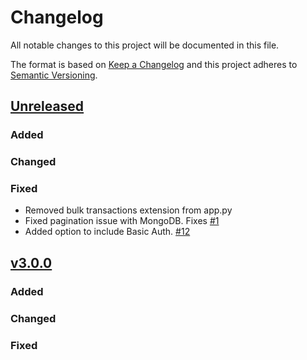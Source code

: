 # Changelog

All notable changes to this project will be documented in this file.

The format is based on [Keep a Changelog](http://keepachangelog.com/en/1.0.0/)
and this project adheres to [Semantic Versioning](http://semver.org/spec/v2.0.0/).


## [Unreleased]

### Added

### Changed

### Fixed

- Removed bulk transactions extension from app.py
- Fixed pagination issue with MongoDB. Fixes [#1](https://github.com/Healy-Hyperspatial/stac-fastapi-mongo/issues/1)
- Added option to include Basic Auth. [#12](https://github.com/Healy-Hyperspatial/stac-fastapi-mongo/issues/12)


## [v3.0.0]

### Added

### Changed

### Fixed



[Unreleased]: <https://github.com/Healy-Hyperspatial/stac-fastapi-mongo/compare/v3.0.0...main>
[v3.0.0]: <https://github.com/Healy-Hyperspatial/stac-fastapi-mongo/tree/v3.0.0>
